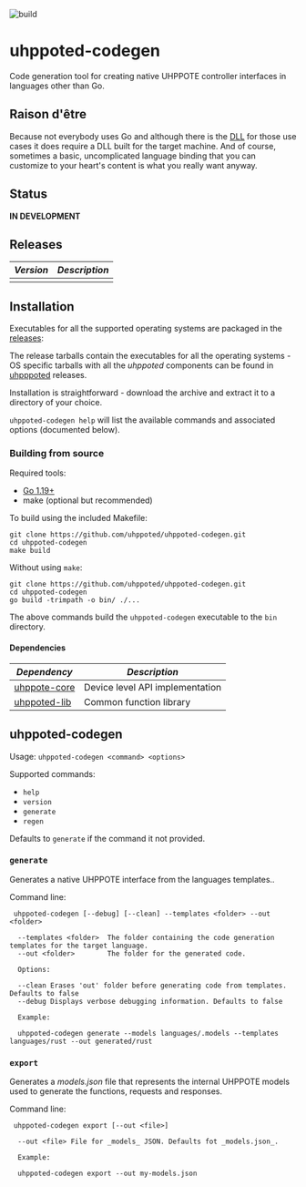![build](https://github.com/uhppoted/uhppoted-codegen/workflows/build/badge.svg)

# uhppoted-codegen

Code generation tool for creating native UHPPOTE controller interfaces in languages other than Go.

## Raison d'être

Because not everybody uses Go and although there is the [DLL](https://github.com/uhppoted/uhppoted-dll) for those
use cases it does require a DLL built for the target machine. And of course, sometimes a basic, uncomplicated
language binding that you can customize to your heart's content is what you really want anyway.

## Status

**IN DEVELOPMENT**

## Releases

| *Version* | *Description*                                                                             |
| --------- | ----------------------------------------------------------------------------------------- |
|           |                                                                                           |

## Installation

Executables for all the supported operating systems are packaged in the [releases](https://github.com/uhppoted/uhppoted-codegen/releases):

The release tarballs contain the executables for all the operating systems - OS specific tarballs with all the _uhppoted_ components can be found in [uhpppoted](https://github.com/uhppoted/uhppoted/releases) releases.

Installation is straightforward - download the archive and extract it to a directory of your choice. 

`uhppoted-codegen help` will list the available commands and associated options (documented below).

### Building from source

Required tools:
- [Go 1.19+](https://go.dev)
- make (optional but recommended)

To build using the included Makefile:

```
git clone https://github.com/uhppoted/uhppoted-codegen.git
cd uhppoted-codegen
make build
```

Without using `make`:
```
git clone https://github.com/uhppoted/uhppoted-codegen.git
cd uhppoted-codegen
go build -trimpath -o bin/ ./...
```

The above commands build the `uhppoted-codegen` executable to the `bin` directory.


#### Dependencies

| *Dependency*                                                            | *Description*                        |
| ----------------------------------------------------------------------- | -------------------------------------|
| [uhppote-core](https://github.com/uhppoted/uhppote-core)                | Device level API implementation      |
| [uhppoted-lib](https://github.com/uhppoted/uhppoted-lib)                | Common function library              |


## uhppoted-codegen

Usage: ```uhppoted-codegen <command> <options>```

Supported commands:

- `help`
- `version`
- `generate`
- `regen`

Defaults to `generate` if the command it not provided.

### `generate`

Generates a native UHPPOTE interface from the languages templates.. 

Command line:

` uhppoted-codegen [--debug] [--clean] --templates <folder> --out <folder>`

```
  --templates <folder>  The folder containing the code generation templates for the target language.
  --out <folder>        The folder for the generated code.

  Options:

  --clean Erases 'out' folder before generating code from templates. Defaults to false
  --debug Displays verbose debugging information. Defaults to false

  Example:

  uhppoted-codegen generate --models languages/.models --templates languages/rust --out generated/rust
```

### `export`

Generates a _models.json_ file that represents the internal UHPPOTE models used to generate the functions,
requests and responses.

Command line:

` uhppoted-codegen export [--out <file>]`

```
  --out <file> File for _models_ JSON. Defaults fot _models.json_.

  Example:
  
  uhppoted-codegen export --out my-models.json
```

